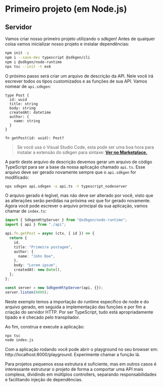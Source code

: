 # Primeiro projeto (em Node.js)

## Servidor

Vamos criar nosso primeiro projeto utilizando o sdkgen! Antes de qualquer coisa vamos inicializar nosso projeto e instalar dependências:

```sh
npm init -y
npm i --save-dev typescript @sdkgen/cli
npm i @sdkgen/node-runtime
npx tsc --init -t es6
```

O próximo passo será criar um arquivo de descrição da API. Nele você irá escrever todos os tipos customizados e as funções de sua API. Vamos nomear de `api.sdkgen`:

```
type Post {
  id: uuid
  title: string
  body: string
  createdAt: datetime
  author: {
    name: string
  }
}

fn getPost(id: uuid): Post?
```

> Se você usa o Visual Studio Code, esta pode ser uma boa hora para instalar a extensão do sdkgen para sintaxe: [**Ver no Marketplace.**](https://marketplace.visualstudio.com/items?itemName=cubos.sdkgen)

A partir deste arquivo de descrição devemos gerar um arquivo de código TypeScript para ser a base da nossa aplicação chamado `api.ts`. Esse arquivo deve ser gerado novamente sempre que o `api.sdkgen` for modificado:

```sh
npx sdkgen api.sdkgen -o api.ts -t typescript_nodeserver
```

O arquivo gerado é legível, mas não deve ser alterado por você, visto que as alterações serão perdidas na próxima vez que for gerado novamente. Agora você pode escrever o arquivo principal da sua aplicação, vamos chamar de `index.ts`:

```typescript
import { SdkgenHttpServer } from "@sdkgen/node-runtime";
import { api } from "./api";

api.fn.getPost = async (ctx, { id }) => {
  return {
    id,
    title: "Primeira postagem",
    author: {
      name: "John Doe",
    },
    body: "Lorem ipsum",
    createdAt: new Date(),
  };
};

const server = new SdkgenHttpServer(api, {});
server.listen(8000);
```

Neste exemplo temos a importação do runtime específico de node e do arquivo gerado, em seguida a implementação das funções e por fim a criação do servidor HTTP. Por ser TypeScript, tudo está apropriadamente tipado e é checado pelo transpilador.

Ao fim, construa e execute a aplicação:

```sh
npx tsc
node index.js
```

Com a aplicação rodando você pode abrir o playground no seu browser em: http://localhost:8000/playground. Experimente chamar a função lá.

Para projetos pequenos essa estrutura é suficiente, mas em outros casos é interessante estruturar o projeto de forma a comportar uma API mais complexa, dividindo em múltiplos controllers, separando responsabilidades e facilitando injeção de dependências.
